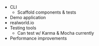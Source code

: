* CLI
  * Scaffold components & tests
* Demo application
 * realworld.io
* Testing tools
  * Can test w/ Karma & Mocha currently
* Performance improvements
